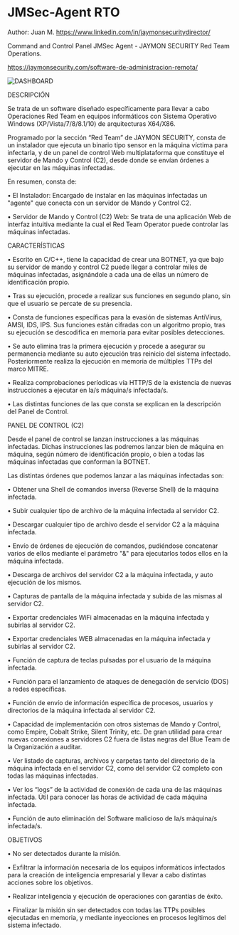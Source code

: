 # JMSec-Agent RTO
Author: Juan M. https://www.linkedin.com/in/jaymonsecuritydirector/

Command and Control Panel JMSec Agent - JAYMON SECURITY Red Team Operations.

https://jaymonsecurity.com/software-de-administracion-remota/

![DASHBOARD](https://user-images.githubusercontent.com/76411871/131404701-ff174a84-90a0-4523-8afe-f64623ec1bb8.png)


DESCRIPCIÓN

Se trata de un software diseñado específicamente para llevar a cabo Operaciones Red Team en equipos informáticos con Sistema Operativo Windows (XP/Vista/7/8/8.1/10) de arquitecturas X64/X86.

Programado por la sección “Red Team” de JAYMON SECURITY, consta de un instalador que ejecuta un binario tipo sensor en la máquina víctima para infectarla, y de un panel de control  Web multiplataforma que constituye el servidor de Mando y Control (C2), desde donde se envían órdenes a ejecutar en las máquinas infectadas. 

En resumen, consta de: 

•	El Instalador: Encargado de instalar en las máquinas infectadas un "agente" que conecta con un servidor de Mando y Control C2.

•	Servidor de Mando y Control (C2) Web: Se trata de una aplicación Web de interfaz intuitiva mediante la cual el Red Team Operator puede controlar las máquinas infectadas.

CARACTERÍSTICAS

•	Escrito en C/C++, tiene la capacidad de crear una BOTNET, ya que bajo su servidor de mando y control C2 puede llegar a controlar miles de máquinas infectadas, asignándole a cada una de ellas un número de identificación propio. 

•	Tras su ejecución, procede a realizar sus funciones en segundo plano, sin que el usuario se percate de su presencia.

•	Consta de funciones específicas para la evasión de sistemas AntiVirus, AMSI, IDS, IPS. Sus funciones están cifradas con un algoritmo propio, tras su ejecución se descodifica en memoria para evitar posibles detecciones.

•	Se auto elimina tras la primera ejecución y procede a asegurar su permanencia mediante su auto ejecución tras reinicio del sistema infectado. Posteriormente realiza la ejecución en memoria de múltiples TTPs del marco MITRE.

•	Realiza comprobaciones períodicas vía HTTP/S de la existencia de nuevas instrucciones a ejecutar en la/s máquina/s infectada/s. 

•	Las distintas funciones de las que consta se explican en la descripción del Panel de Control.


PANEL DE CONTROL (C2)

Desde el panel de control se lanzan instrucciones a las máquinas infectadas. Dichas instrucciones las podremos lanzar bien de máquina en máquina, según número de identificación propio, o bien a todas las máquinas infectadas que conforman la BOTNET.

Las distintas órdenes que podemos lanzar a las máquinas infectadas son:

•	Obtener una Shell de comandos inversa (Reverse Shell) de la máquina infectada.

•	Subir cualquier tipo de archivo de la máquina infectada al servidor C2.

•	Descargar cualquier tipo de archivo desde el servidor C2  a la máquina infectada.

•	Envío de órdenes de ejecución de comandos, pudiéndose concatenar varios de ellos mediante el parámetro "&" para ejecutarlos todos ellos en la máquina infectada.

•	Descarga de archivos del servidor C2 a la máquina infectada, y auto ejecución de los mismos.

•	Capturas de pantalla de la máquina infectada y subida de las mismas al servidor C2.

•	Exportar credenciales WiFi almacenadas en la máquina infectada y subirlas al servidor C2.

•	Exportar credenciales WEB almacenadas en la máquina infectada y subirlas al servidor C2.

•	Función de captura de teclas pulsadas por el usuario de la máquina infectada. 

•	Función para el lanzamiento de ataques de denegación de servicio (DOS) a redes específicas.

•	Función de envío de información específica de procesos, usuarios y directorios de la máquina infectada al servidor C2.

• Capacidad de implementación con otros sistemas de Mando y Control, como Empire, Cobalt Strike, Silent Trinity, etc. De gran utilidad para crear nuevas conexiones a servidores C2 fuera de listas negras del Blue Team de la Organización a auditar.

•	Ver listado de capturas, archivos y carpetas tanto del directorio de la máquina infectada en el servidor C2, como del servidor C2 completo con todas las máquinas infectadas.

•	Ver los “logs” de la actividad de conexión de cada una de las máquinas infectada. Útil para conocer las horas de actividad de cada máquina infectada.

•	Función de auto eliminación del Software malicioso de la/s máquina/s infectada/s. 


OBJETIVOS

• No ser detectados durante la misión.

•	Exfiltrar la información necesaria de los equipos informáticos infectados para la creación de inteligencia empresarial y llevar a cabo distintas acciones sobre los objetivos.

•	Realizar inteligencia y ejecución de operaciones con garantías de éxito.

•	Finalizar la misión sin ser detectados con todas las TTPs posibles ejecutadas en memoria, y mediante inyecciones en procesos legítimos del sistema infectado.
 

